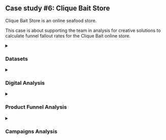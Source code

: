 ## Case study #6: Clique Bait Store

Clique Bait Store is an online seafood store.

This case is about supporting the team in analysis for creative solutions to calculate funnel fallout rates 
for the Clique Bait online store.

<details>
<summary><h3>Datasets</summary>	

There are a total of 5 tables (e.g. `users`, `events`, `event_identifier`, `campaign_identifier` and `page_hierarchy`) which relate to each other
and need to combine to extract the required data.

The `users` table contains cookie_id of users who visited the website.
  
![image](https://user-images.githubusercontent.com/114192113/213286825-bd2e7258-c3da-459a-af09-e1c2bf2efa95.png)

The `events` table is a major table recorded all actions of each visit in website.

![image](https://user-images.githubusercontent.com/114192113/213287251-444e904b-5ab0-4bdd-9579-eea5e8fc8ece.png)
  
The `events` table is a major table with all actions of each visit on the website.

![image](https://user-images.githubusercontent.com/114192113/213287814-b0c78cb8-d116-4929-9609-cab7d1e29b4b.png)

Promotion campaign information is stored in the `campaign_identifier`.

![image](https://user-images.githubusercontent.com/114192113/213288121-7d200fef-fcf2-459d-a33c-4a8b24f19c8c.png)

The `page_hierarchy` shows information of pages on the website.

![image](https://user-images.githubusercontent.com/114192113/213288533-bf888f7c-7595-4efb-91e8-f7a24ce705bb.png)

All datasets are on the website of the challenge: <a href="https://8weeksqlchallenge.com/case-study-6/"> case #6 datasets.</a>
  
</details>

<details>
<summary><h3>Digital Analysis</summary>	
  
Go to the database
```sql 
USE clique_bait;
```
 
**Question 1:** How many users are there?
  
 ```sql
SELECT 
	COUNT(DISTINCT user_id) AS users
FROM users;
```
![image](https://user-images.githubusercontent.com/114192113/213289209-05817eed-ca94-4206-836b-e5bfa28f0c4d.png)

**Question 2:** How many cookies does each user have on average?

```sql
SELECT
	COUNT(cookie_id)/COUNT(DISTINCT user_id) AS avg_cookies
FROM users;  
```
![image](https://user-images.githubusercontent.com/114192113/213289531-d266f12d-3038-450e-b3d1-471b4f654daf.png)

Since the number of cookies is discrete, this number could be explained: Each user has 3-4 cookies.

**Question 3:** What is the unique number of visits by all users per month?
  
```sql
SELECT 
	MONTH(event_time) AS month,
	COUNT(DISTINCT visit_id) AS visits
FROM events
GROUP BY 1;
```
![image](https://user-images.githubusercontent.com/114192113/213289780-d395f6ed-bbd7-49e2-8e31-7b53bdc723ca.png)

**Question 4:** What is the number of events for each event type?
```sql
SELECT
	ei.event_name,
	COUNT(e.visit_id)AS counts
FROM events e
LEFT JOIN event_identifier ei
	ON e.event_type = ei.event_type
GROUP BY 1
ORDER BY 2 DESC;  
```  
![image](https://user-images.githubusercontent.com/114192113/213290045-db8520c5-2ec1-4bd1-a2f2-4ce4060d2c7c.png)

**Question 5:** What is the percentage of visits which have a purchase event?
  
To make an overall view, the query gave the percentages of all events. 
The purchase event accounted for 5.43% of total visits.
```sql
SELECT
	ei.event_name,
	COUNT(e.visit_id) AS visits,
	COUNT(e.visit_id)/(SELECT COUNT(visit_id) FROM events) AS visit_pct
FROM events e
LEFT JOIN event_identifier ei
	ON e.event_type = ei.event_type
GROUP BY 1
ORDER BY 2 DESC;  
```
![image](https://user-images.githubusercontent.com/114192113/213290297-a321ec69-4b63-421a-9748-f17a4005f3c4.png)
  
**Question 6:** What is the percentage of visits which view the checkout page but do not have a purchase event?
 
Using 2 CTE tables with the first one to get the id and time of visits viewing checkout and then joining to events 
table to get the next events of these ids where the event is "purchase" (e.g. event_id=3) and count visits in the second CTE. 
From these tables, all required information was extracted.

The first table contains the id and start_time of viewing checkout page visits.
  
![image](https://user-images.githubusercontent.com/114192113/213291244-3d3c63a4-8ad4-467e-b1d6-70b43cad41fd.png)

The second table includes counts of viewing checkout page visits and purchase visits.
  
![image](https://user-images.githubusercontent.com/114192113/213292190-c38873c7-f4bd-489c-b06b-b6f1b2a100dd.png)

Final step is to compute the percentages.
 
```sql
WITH view_checkout_id AS (
	SELECT -- get viewing checkout visits
		visit_id,
		event_time AS view_checkout_time
	FROM events e
	LEFT JOIN page_hierarchy ph
		ON e.page_id = ph.page_id
	WHERE 
		ph.page_name = 'Checkout'
	),
	
purchase_visits AS (
	SELECT -- get purchase visits from viewing checkout visit
		(SELECT COUNT(visit_id) FROM view_checkout_id) AS checkout_visits,
		COUNT(e.visit_id) AS purchase_visits
	FROM events e
	RIGHT JOIN view_checkout_id vci
		ON e.visit_id = vci.visit_id
		AND e.event_time > vci.view_checkout_time
	WHERE 
		e.event_type = 3
	)
	
SELECT
	checkout_visits,
	purchase_visits,
	purchase_visits/checkout_visits AS purchase_pct,
	checkout_visits-purchase_visits AS nonpurchase_visits,
	1-purchase_visits/checkout_visits AS nonpurchase_pct
FROM purchase_visits;
```  
![image](https://user-images.githubusercontent.com/114192113/213292671-1fb66ca9-64cc-4186-8963-dc00a97a11b4.png)

**Question 7:** What are the top 3 pages by number of views?
  
```sql
SELECT
	ph.page_name,
	COUNT(e.visit_id) AS views
FROM events e
LEFT JOIN page_hierarchy ph
	ON e.page_id = ph.page_id
WHERE 
	e.event_type = 1
GROUP BY 1
ORDER BY 2 DESC
LIMIT 3;
```
![image](https://user-images.githubusercontent.com/114192113/213292913-c8d82ccf-9037-48b3-a2fd-fab1989373d5.png)
  
**Question 8:** What is the number of views and cart adds for each product category?
```sql
SELECT
	ph.product_category,
	COUNT(CASE WHEN e.event_type = 1 THEN e.visit_id ELSE NULL END) AS views,
	COUNT(CASE WHEN e.event_type = 2 THEN e.visit_id ELSE NULL END) AS cart_adds
FROM events e
LEFT JOIN page_hierarchy ph
	ON e.page_id = ph.page_id
WHERE 
	ph.product_category IS NOT NULL
GROUP BY 1;  
```
![image](https://user-images.githubusercontent.com/114192113/213293967-e39e842b-57f2-4c56-a76c-72061c9e0812.png)

**Question 9:**  What are the top 3 products by purchases?

Using the same method with question 6 with 2 CTE: 1 for add-cart visits and 
then 1 for the next purchase event of these visits.

```sql
WITH cart_add_id AS (
	SELECT -- get cart adding visits
		ph.page_name AS product,
		e.visit_id,
		e.event_time AS add_cart_time
	FROM events e
	LEFT JOIN page_hierarchy ph
		ON e.page_id = ph.page_id
	WHERE e.event_type = 2
	),

purchase_visits AS (
	SELECT -- get purchase visits from add product to cart visit
		cai.product,
		COUNT(e.visit_id) AS purchase_visits
	FROM events e
	RIGHT JOIN cart_add_id cai
		ON e.visit_id = cai.visit_id
		AND e.event_time > cai.add_cart_time
	WHERE 
		e.event_type = 3
	GROUP BY 1
	)
SELECT *
FROM purchase_visits
ORDER BY 2 DESC
LIMIT 3;
```
![image](https://user-images.githubusercontent.com/114192113/213300423-bedfa630-6688-4939-a913-e7fa93d2a7cb.png)

**Comments** 
	
From Jan to Mar, the visits increased significantly, then there was a sudden drop in Apr. It could be explained by the promotion campaigns all ended at the end of Mar. Therefore, promotion campaigns played a considerable role in getting traffic to the website.
	
The ad impression and click indicated a very good click-through rate (CTR) which shows advertising material attracting users.
	
Generally, cart-add counts/view counts in all categories have similar rates, around 60-61%, which could indicate no serious problems in products or in the website interface, but we still need to investigate detail at the product level for sure. 
	
Shellfish was the leading category. There were 2 possible reasons: the attractive offers of Half Off - Treat Your Shellf(ish) and the demand of users. This also explained the peak in visits in Feb.

</details>

<details>
<summary><h3>Product Funnel Analysis</summary>	

**Question 1:** Using a single SQL query - create a new output table which has the following details: How many times was each product viewed?, how many times was each product added to cart?, how many times was each product added to a cart but not purchased (abandoned)? and how many times was each product purchased?
	
There are 3 steps to create the required table - `product_sales`

Step 1: Convert event_type into columns which 1/0 based on event_type; only the purchase event had a different rule. A product needs 2 conditions: add to cart, and the visit makes a purchase to consider as a sold product. Each row in the output table is one product with one event (view) or 2 events (add cart and purchase) in a specific visit.

![image](https://user-images.githubusercontent.com/114192113/213309215-69b031bc-2ead-4725-8867-4b261369259e.png)

Step 2: Combine steps and group by product and visit_id to flag funnels. As the image shows, the ccf365 viewed 4 products, only added a cart and bought 3.

![image](https://user-images.githubusercontent.com/114192113/213310109-93cd3519-9aa6-46e8-a86c-2f73c67421f3.png)

Step 3: Count visits by products

```sql
DROP TABLE IF EXISTS product_sales;
CREATE TABLE product_sales AS 
WITH funnel_flag AS (
	SELECT -- flag funnel steps of each product
		product_id,
		product,
		visit_id,
		MAX(view_product) AS view_madeit,
		MAX(add_cart) AS add_madeit,
		MAX(purchase) AS purchase_madeit
	FROM 	(
		SELECT -- convert event_type into column
			ph.product_id,
			ph.page_name AS product,
			e.visit_id,
			CASE WHEN e.event_type = 1 THEN 1 ELSE 0 END AS view_product,
			CASE WHEN e.event_type = 2 THEN 1 ELSE 0 END AS add_cart,
			CASE WHEN 
				e.event_type = 2 AND 
				e.visit_id IN (SELECT DISTINCT visit_id FROM events WHERE event_type =3)-- the subquery to get purchase visits
				THEN 1 
				ELSE 0 
				END AS purchase 
		FROM events e
		LEFT JOIN page_hierarchy ph
			ON e.page_id = ph.page_id
		WHERE ph.product_id IS NOT NULL
		) AS mark_step
	GROUP BY 1,2,3
	)
SELECT -- compute count by products
	product_id,
	product,
	COUNT(CASE WHEN view_madeit = 1 THEN visit_id ELSE NULL END) AS views,
	COUNT(CASE WHEN add_madeit = 1 THEN visit_id ELSE NULL END) AS cart_adds,
	COUNT(CASE WHEN add_madeit = 1 AND purchase_madeit = 0 THEN visit_id ELSE NULL END) AS abandoned,
	COUNT(CASE WHEN purchase_madeit = 1 THEN visit_id ELSE NULL END) AS purchases
FROM funnel_flag
GROUP BY 1
ORDER BY 1;	
```
![image](https://user-images.githubusercontent.com/114192113/213310290-89c3e2c8-ce78-476f-879e-1eb0c517c000.png)

**Question 2:** Additionally, create another table which further aggregates the data for the above points but this time for each product category instead of individual products.

From the `product_sales`, compute sum for each metrics and classify by category to get the `category_sales`.
	
```sql
DROP TABLE IF EXISTS category_sales;
CREATE TABLE category_sales AS
SELECT 
	ph.product_category,
	SUM(ps.views) AS views,
	SUM(ps.cart_adds) AS cart_adds,
	SUM(ps.purchases) AS purchases
FROM product_sales ps
LEFT JOIN page_hierarchy ph
	ON ps.product_id = ph.product_id
GROUP BY 1;
```
	
![image](https://user-images.githubusercontent.com/114192113/213311100-f8cfd18e-38f4-4b41-bb00-282da59f8d78.png)

**Question 3:** Which product had the most views, cart adds and purchases?

```sql
SELECT 
	'Most views' AS top,
	product,
	views,
	cart_adds,
	purchases
FROM product_sales
WHERE 
	views = (SELECT MAX(views) FROM product_sales)
UNION ALL	
SELECT 
	'Most cart adds' AS top,
	product,
	views,
	cart_adds,
	purchases
FROM product_sales
WHERE 
	cart_adds = (SELECT MAX(cart_adds) FROM product_sales)
UNION ALL
SELECT 
	'Most purchases' AS top,
	product,
	views,
	cart_adds,
	purchases
FROM product_sales
WHERE 
	purchases = (SELECT MAX(purchases) FROM product_sales);	
```
![image](https://user-images.githubusercontent.com/114192113/213312277-efbfcfee-640d-4a94-9b3e-f1138c4ff195.png)

**Question 4:** Which product was most likely to be abandoned?
```sql
SELECT 
	product_id,
	product,
	abandoned,
	abandoned/cart_adds AS abandoned_pct
FROM product_sales
ORDER BY 4 DESC;	
```
![image](https://user-images.githubusercontent.com/114192113/213312825-9f89cb32-97f9-4dc2-9f11-f77b75dd64ea.png)

**Question 5:** Which product had the highest view to purchase percentage?
```sql
SELECT 
	product_id,
	product,
	purchases/views AS view_to_purchase_pct
FROM product_sales
ORDER BY 3 DESC;	
```
![image](https://user-images.githubusercontent.com/114192113/213312992-af5d432c-ac3a-4390-8682-e3edc237cc70.png)

**Question 6 & 7:** What is the average conversion rate from view to cart add? and what is the average conversion rate from cart add to purchase?

```sql
SELECT 
	AVG(cart_adds/views) AS view_to_add_ctr,
	AVG(purchases/cart_adds) AS add_to_purchase_ctr
FROM product_sales;	
```
![image](https://user-images.githubusercontent.com/114192113/213313579-968bdb51-987b-4dfa-8da5-7a5e80c02500.png)

**Comments**

The conversion rates were extremely high. which may indicate good products, marketing and a good website; all lead to income rises. The percentage from viewing to purchasing most products was very good (greater than 44%).
	
However, the abandoned rates went up more than 20%, which was considered high. To have solutions, the company needs to investigate more about the reasons for drops after add-cart events. It could be the slow website speed, poor payment methods, poor shipping options, high prices or unfriendly checkout interface. We could use AB testing to test possible reasons. Moreover, remarketing (e.g. display, search or email marketing) is a suitable technique for reminding customers.
	
In most of the metrics, there was no significant difference between products, so at that moment, the product line was good and no need to make a massive change to it.

</details>
	
<details>
<summary><h3>Campaigns Analysis</summary>	
